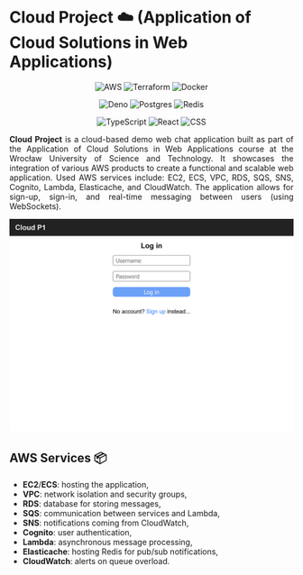 # Cloud Project ☁️ (Application of Cloud Solutions in Web Applications)

<div align="center">

![AWS](https://custom-icon-badges.demolab.com/badge/AWS-%23FF9900.svg?logo=aws&logoColor=white)
![Terraform](https://img.shields.io/badge/Terraform-844FBA?logo=terraform&logoColor=fff)
![Docker](https://img.shields.io/badge/Docker-2496ED?logo=docker&logoColor=fff)

![Deno](https://img.shields.io/badge/Deno-000?logo=deno&logoColor=fff)
![Postgres](https://img.shields.io/badge/Postgres-%23316192.svg?logo=postgresql&logoColor=white)
![Redis](https://img.shields.io/badge/Redis-%23DD0031.svg?logo=redis&logoColor=white)

![TypeScript](https://img.shields.io/badge/TypeScript-3178C6?logo=typescript&logoColor=fff)
![React](https://img.shields.io/badge/React-%2320232a.svg?logo=react&logoColor=%2361DAFB)
![CSS](https://img.shields.io/badge/CSS-639?logo=css&logoColor=fff)

</div>

<p align="justify">
<strong>Cloud Project</strong> is a cloud-based demo web chat application built as part of the Application of Cloud Solutions in Web Applications course at the Wrocław University of Science and Technology. It showcases the integration of various AWS products to create a functional and scalable web application. Used AWS services include: EC2, ECS, VPC, RDS, SQS, SNS, Cognito, Lambda, Elasticache, and CloudWatch. The application allows for sign-up, sign-in, and real-time messaging between users (using WebSockets).
</p>

![](./docs/img/screenshot.png)

## AWS Services 📦

- **EC2**/**ECS**: hosting the application,
- **VPC**: network isolation and security groups,
- **RDS**: database for storing messages,
- **SQS**: communication between services and Lambda,
- **SNS**: notifications coming from CloudWatch,
- **Cognito**: user authentication,
- **Lambda**: asynchronous message processing,
- **Elasticache**: hosting Redis for pub/sub notifications,
- **CloudWatch**: alerts on queue overload.
